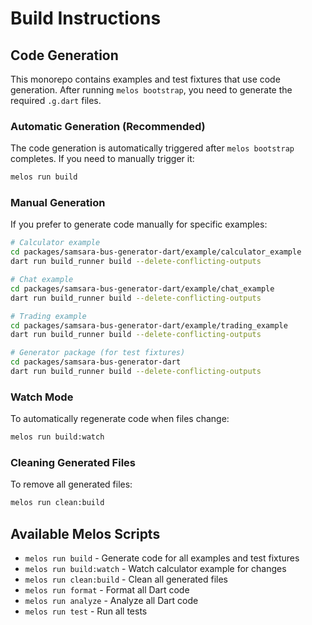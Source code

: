 # Build Instructions

## Code Generation

This monorepo contains examples and test fixtures that use code generation. After running `melos bootstrap`, you need to generate the required `.g.dart` files.

### Automatic Generation (Recommended)

The code generation is automatically triggered after `melos bootstrap` completes. If you need to manually trigger it:

```bash
melos run build
```

### Manual Generation

If you prefer to generate code manually for specific examples:

```bash
# Calculator example
cd packages/samsara-bus-generator-dart/example/calculator_example
dart run build_runner build --delete-conflicting-outputs

# Chat example  
cd packages/samsara-bus-generator-dart/example/chat_example
dart run build_runner build --delete-conflicting-outputs

# Trading example
cd packages/samsara-bus-generator-dart/example/trading_example
dart run build_runner build --delete-conflicting-outputs

# Generator package (for test fixtures)
cd packages/samsara-bus-generator-dart
dart run build_runner build --delete-conflicting-outputs
```

### Watch Mode

To automatically regenerate code when files change:

```bash
melos run build:watch
```

### Cleaning Generated Files

To remove all generated files:

```bash
melos run clean:build
```

## Available Melos Scripts

- `melos run build` - Generate code for all examples and test fixtures
- `melos run build:watch` - Watch calculator example for changes
- `melos run clean:build` - Clean all generated files
- `melos run format` - Format all Dart code
- `melos run analyze` - Analyze all Dart code
- `melos run test` - Run all tests

